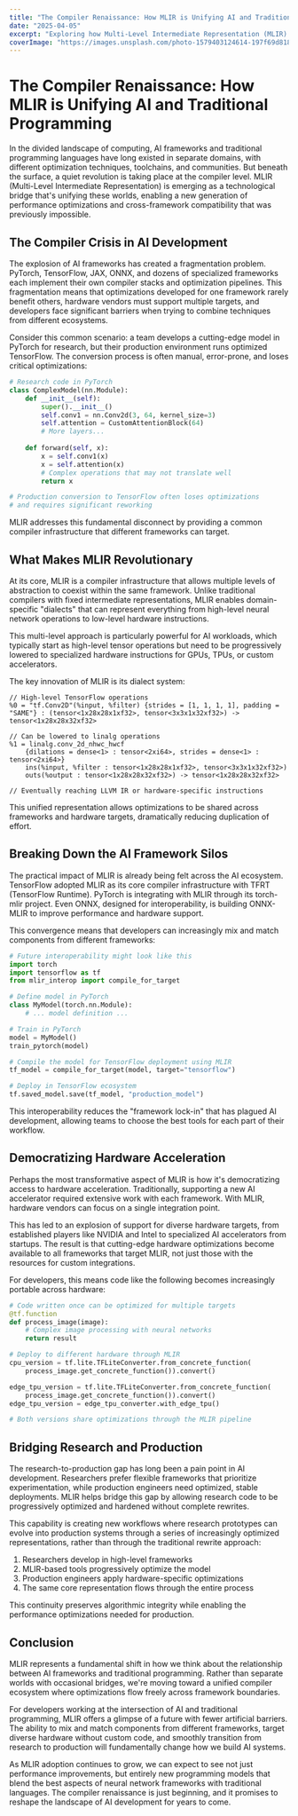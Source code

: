 ```yaml
---
title: "The Compiler Renaissance: How MLIR is Unifying AI and Traditional Programming"
date: "2025-04-05"
excerpt: "Exploring how Multi-Level Intermediate Representation (MLIR) is bridging the gap between traditional compilers and machine learning frameworks, enabling unprecedented optimizations."
coverImage: "https://images.unsplash.com/photo-1579403124614-197f69d8187b"
---
```


# The Compiler Renaissance: How MLIR is Unifying AI and Traditional Programming

In the divided landscape of computing, AI frameworks and traditional programming languages have long existed in separate domains, with different optimization techniques, toolchains, and communities. But beneath the surface, a quiet revolution is taking place at the compiler level. MLIR (Multi-Level Intermediate Representation) is emerging as a technological bridge that's unifying these worlds, enabling a new generation of performance optimizations and cross-framework compatibility that was previously impossible.

## The Compiler Crisis in AI Development

The explosion of AI frameworks has created a fragmentation problem. PyTorch, TensorFlow, JAX, ONNX, and dozens of specialized frameworks each implement their own compiler stacks and optimization pipelines. This fragmentation means that optimizations developed for one framework rarely benefit others, hardware vendors must support multiple targets, and developers face significant barriers when trying to combine techniques from different ecosystems.

Consider this common scenario: a team develops a cutting-edge model in PyTorch for research, but their production environment runs optimized TensorFlow. The conversion process is often manual, error-prone, and loses critical optimizations:

```python
# Research code in PyTorch
class ComplexModel(nn.Module):
    def __init__(self):
        super().__init__()
        self.conv1 = nn.Conv2d(3, 64, kernel_size=3)
        self.attention = CustomAttentionBlock(64)
        # More layers...
    
    def forward(self, x):
        x = self.conv1(x)
        x = self.attention(x)
        # Complex operations that may not translate well
        return x

# Production conversion to TensorFlow often loses optimizations
# and requires significant reworking
```

MLIR addresses this fundamental disconnect by providing a common compiler infrastructure that different frameworks can target.

## What Makes MLIR Revolutionary

At its core, MLIR is a compiler infrastructure that allows multiple levels of abstraction to coexist within the same framework. Unlike traditional compilers with fixed intermediate representations, MLIR enables domain-specific "dialects" that can represent everything from high-level neural network operations to low-level hardware instructions.

This multi-level approach is particularly powerful for AI workloads, which typically start as high-level tensor operations but need to be progressively lowered to specialized hardware instructions for GPUs, TPUs, or custom accelerators.

The key innovation of MLIR is its dialect system:

```mlir
// High-level TensorFlow operations
%0 = "tf.Conv2D"(%input, %filter) {strides = [1, 1, 1, 1], padding = "SAME"} : (tensor<1x28x28x1xf32>, tensor<3x3x1x32xf32>) -> tensor<1x28x28x32xf32>

// Can be lowered to linalg operations
%1 = linalg.conv_2d_nhwc_hwcf
    {dilations = dense<1> : tensor<2xi64>, strides = dense<1> : tensor<2xi64>}
    ins(%input, %filter : tensor<1x28x28x1xf32>, tensor<3x3x1x32xf32>)
    outs(%output : tensor<1x28x28x32xf32>) -> tensor<1x28x28x32xf32>

// Eventually reaching LLVM IR or hardware-specific instructions
```

This unified representation allows optimizations to be shared across frameworks and hardware targets, dramatically reducing duplication of effort.

## Breaking Down the AI Framework Silos

The practical impact of MLIR is already being felt across the AI ecosystem. TensorFlow adopted MLIR as its core compiler infrastructure with TFRT (TensorFlow Runtime). PyTorch is integrating with MLIR through its torch-mlir project. Even ONNX, designed for interoperability, is building ONNX-MLIR to improve performance and hardware support.

This convergence means that developers can increasingly mix and match components from different frameworks:

```python
# Future interoperability might look like this
import torch
import tensorflow as tf
from mlir_interop import compile_for_target

# Define model in PyTorch
class MyModel(torch.nn.Module):
    # ... model definition ...

# Train in PyTorch
model = MyModel()
train_pytorch(model)

# Compile the model for TensorFlow deployment using MLIR
tf_model = compile_for_target(model, target="tensorflow")

# Deploy in TensorFlow ecosystem
tf.saved_model.save(tf_model, "production_model")
```

This interoperability reduces the "framework lock-in" that has plagued AI development, allowing teams to choose the best tools for each part of their workflow.

## Democratizing Hardware Acceleration

Perhaps the most transformative aspect of MLIR is how it's democratizing access to hardware acceleration. Traditionally, supporting a new AI accelerator required extensive work with each framework. With MLIR, hardware vendors can focus on a single integration point.

This has led to an explosion of support for diverse hardware targets, from established players like NVIDIA and Intel to specialized AI accelerators from startups. The result is that cutting-edge hardware optimizations become available to all frameworks that target MLIR, not just those with the resources for custom integrations.

For developers, this means code like the following becomes increasingly portable across hardware:

```python
# Code written once can be optimized for multiple targets
@tf.function
def process_image(image):
    # Complex image processing with neural networks
    return result

# Deploy to different hardware through MLIR
cpu_version = tf.lite.TFLiteConverter.from_concrete_function(
    process_image.get_concrete_function()).convert()

edge_tpu_version = tf.lite.TFLiteConverter.from_concrete_function(
    process_image.get_concrete_function()).convert()
edge_tpu_version = edge_tpu_converter.with_edge_tpu()

# Both versions share optimizations through the MLIR pipeline
```

## Bridging Research and Production

The research-to-production gap has long been a pain point in AI development. Researchers prefer flexible frameworks that prioritize experimentation, while production engineers need optimized, stable deployments. MLIR helps bridge this gap by allowing research code to be progressively optimized and hardened without complete rewrites.

This capability is creating new workflows where research prototypes can evolve into production systems through a series of increasingly optimized representations, rather than through the traditional rewrite approach:

1. Researchers develop in high-level frameworks
2. MLIR-based tools progressively optimize the model
3. Production engineers apply hardware-specific optimizations
4. The same core representation flows through the entire process

This continuity preserves algorithmic integrity while enabling the performance optimizations needed for production.

## Conclusion

MLIR represents a fundamental shift in how we think about the relationship between AI frameworks and traditional programming. Rather than separate worlds with occasional bridges, we're moving toward a unified compiler ecosystem where optimizations flow freely across framework boundaries.

For developers working at the intersection of AI and traditional programming, MLIR offers a glimpse of a future with fewer artificial barriers. The ability to mix and match components from different frameworks, target diverse hardware without custom code, and smoothly transition from research to production will fundamentally change how we build AI systems.

As MLIR adoption continues to grow, we can expect to see not just performance improvements, but entirely new programming models that blend the best aspects of neural network frameworks with traditional languages. The compiler renaissance is just beginning, and it promises to reshape the landscape of AI development for years to come.
